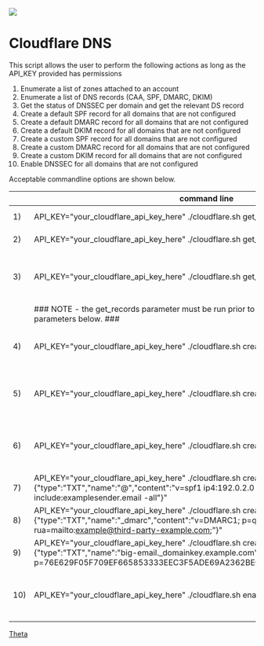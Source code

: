 ![](https://avatars0.githubusercontent.com/u/2897191?s=70&v=4)

<!-- https://guides.github.com/pdfs/markdown-cheatsheet-online.pdf -->

# Cloudflare DNS

This script allows the user to perform the following actions as long as the API_KEY provided has permissions

1) Enumerate a list of zones attached to an account
2) Enumerate a list of DNS records (CAA, SPF, DMARC, DKIM)
3) Get the status of DNSSEC per domain and get the relevant DS record
4) Create a default SPF record for all domains that are not configured
5) Create a default DMARC record for all domains that are not configured
6) Create a default DKIM record for all domains that are not configured
7) Create a custom SPF record for all domains that are not configured
8) Create a custom DMARC record for all domains that are not configured
9) Create a custom DKIM record for all domains that are not configured
10) Enable DNSSEC for all domains that are not configured


Acceptable commandline options are shown below. 

|   | command line  | description |
|---|---|---|
|  1) | API_KEY="your_cloudflare_api_key_here" ./cloudflare.sh get_zones  | This will enumerate all zones in the cloudflare account that the API_KEY Environment Variable has access.   |
|  2) | API_KEY="your_cloudflare_api_key_here" ./cloudflare.sh get_records   | This will enumerate all records and create CSV files for CAA, SPF, DMARC, and DKIM records.   |
|  3) | API_KEY="your_cloudflare_api_key_here" ./cloudflare.sh get_dnssec  | This will enumerate all domains and check the status of DNSSEC and where applicable will return the DS record required to be set at your Domain Name Provider eg metaname, godaddy etc. Note that not all providers support DNSSEC.  |
|  | ### NOTE - the get_records parameter must be run prior to running the script with any of the parameters below. ### |
|  4) | API_KEY="your_cloudflare_api_key_here" ./cloudflare.sh create_spf  | Without any additional information will create a default SPF record for the domains that have "None" in the Record_Type column of output from "get_records" - {"type":"TXT","name":"@","content":"v=spf1 -all"}  |
|  5) | API_KEY="your_cloudflare_api_key_here" ./cloudflare.sh create_dmarc  | Without any additional information will create a default DMARC record for the domains that have "None" in the Record_Type column of output from "get_records" - {"type":"TXT","name":"_dmarc","content":"v=DMARC1; p=reject"}  |
|  6) | API_KEY="your_cloudflare_api_key_here" ./cloudflare.sh create_dkim  | Without any additional information will create a default DKIM record for the domains that have "None" in the Record_Type column of output from "get_records" - {"type":"TXT","name":"*._domainkey","content":"v=DKIM1; p="}  |
|  7) | API_KEY="your_cloudflare_api_key_here" ./cloudflare.sh create_spf "{"type":"TXT","name":"@","content":"v=spf1 ip4:192.0.2.0 ip4:192.0.2.1 include:examplesender.email -all"}"  | This will create the SPF record with information you provide in the commandline  |
|  8) | API_KEY="your_cloudflare_api_key_here" ./cloudflare.sh create_demarc "{"type":"TXT","name":"_dmarc","content":"v=DMARC1; p=quarantine; adkim=r; aspf=r; rua=mailto:example@third-party-example.com;"}" | This will create the DMARC record with information you provide in the commandline |
|  9) | API_KEY="your_cloudflare_api_key_here" ./cloudflare.sh create_dkim "{"type":"TXT","name":"big-email._domainkey.example.com","content":"=DKIM1; p=76E629F05F709EF665853333EEC3F5ADE69A2362BECE40658267AB2FC3CB6CBE"}"  | This will create the DKIM record with information you provide in the commandline  |
|  10) | API_KEY="your_cloudflare_api_key_here" ./cloudflare.sh enable_dnssec  | This will turn on DNSSEC for the domains that have "None" in the Record_Type column of output from "get_records" and return the DS record required to be set at your Domain Name Provider eg metaname, godaddy etc. Note that not all providers support DNSSEC.  |




[Theta](https://theta.co.nz)
